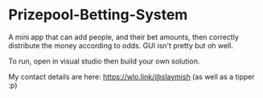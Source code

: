 # Prizepool-Betting-System
A mini app that can add people, and their bet amounts, then correctly distribute the money according to odds. GUI isn't pretty but oh well.

To run, open in visual studio then build your own solution.

My contact details are here: https://wlo.link/@slaymish (as well as a tipper :p)

